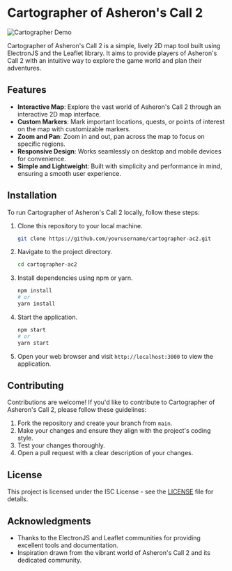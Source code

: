 # Cartographer of Asheron's Call 2

![Cartographer Demo](demo.gif)

Cartographer of Asheron's Call 2 is a simple, lively 2D map tool built using ElectronJS and the Leaflet library. It aims to provide players of Asheron's Call 2 with an intuitive way to explore the game world and plan their adventures.

## Features

- **Interactive Map**: Explore the vast world of Asheron's Call 2 through an interactive 2D map interface.
- **Custom Markers**: Mark important locations, quests, or points of interest on the map with customizable markers.
- **Zoom and Pan**: Zoom in and out, pan across the map to focus on specific regions.
- **Responsive Design**: Works seamlessly on desktop and mobile devices for convenience.
- **Simple and Lightweight**: Built with simplicity and performance in mind, ensuring a smooth user experience.

## Installation

To run Cartographer of Asheron's Call 2 locally, follow these steps:

1. Clone this repository to your local machine.
   ```bash
   git clone https://github.com/yourusername/cartographer-ac2.git
   ```

2. Navigate to the project directory.
   ```bash
   cd cartographer-ac2
   ```

3. Install dependencies using npm or yarn.
   ```bash
   npm install
   # or
   yarn install
   ```

4. Start the application.
   ```bash
   npm start
   # or
   yarn start
   ```

5. Open your web browser and visit `http://localhost:3000` to view the application.

## Contributing

Contributions are welcome! If you'd like to contribute to Cartographer of Asheron's Call 2, please follow these guidelines:

1. Fork the repository and create your branch from `main`.
2. Make your changes and ensure they align with the project's coding style.
3. Test your changes thoroughly.
4. Open a pull request with a clear description of your changes.

## License

This project is licensed under the ISC License - see the [LICENSE](https://www.isc.org/licenses/) file for details.

## Acknowledgments

- Thanks to the ElectronJS and Leaflet communities for providing excellent tools and documentation.
- Inspiration drawn from the vibrant world of Asheron's Call 2 and its dedicated community.
